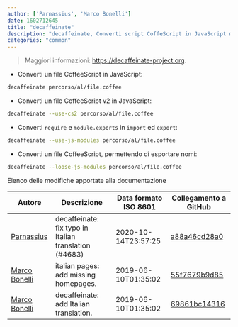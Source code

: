 ```yaml
---
author: ['Parnassius', 'Marco Bonelli']
date: 1602712645
title: "decaffeinate"
description: "decaffeinate, Converti script CoffeScript in JavaScript moderno."
categories: "common"
---
```

> Maggiori informazioni: <https://decaffeinate-project.org>.

- Converti un file CoffeeScript in JavaScript:

```bash
decaffeinate percorso/al/file.coffee
```

- Converti un file CoffeeScript v2 in JavaScript:

```bash
decaffeinate --use-cs2 percorso/al/file.coffee
```

- Converti `require` e `module.exports` in `import` ed `export`:

```bash
decaffeinate --use-js-modules percorso/al/file.coffee
```

- Converti un file CoffeeScript, permettendo di esportare nomi:

```bash
decaffeinate --loose-js-modules percorso/al/file.coffee
```
Elenco delle modifiche apportate alla documentazione


Autore | Descrizione | Data formato ISO 8601 | Collegamento a GitHub
------|-----|-----|-----
[Parnassius](mailto:Parnassius@users.noreply.github.com) | decaffeinate: fix typo in Italian translation (#4683) | 2020-10-14T23:57:25 | [a88a46cd28a0](https://github.com/tldr-pages/tldr/commit/a88a46cd28a011f8bc8f9fc81bc605f6b99cdf7a)
[Marco Bonelli](mailto:marco@mebeim.net) | italian pages: add missing homepages. | 2019-06-10T01:35:02 | [55f7679b9d85](https://github.com/tldr-pages/tldr/commit/55f7679b9d85480f6c81738bd32c7901a1db36fe)
[Marco Bonelli](mailto:mb5.marcob@gmail.com) | decaffeinate: add Italian translation. | 2019-06-10T01:35:02 | [69861bc14316](https://github.com/tldr-pages/tldr/commit/69861bc143162eb0c5280943b433d2d0cd0bfaaf)

